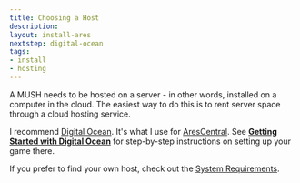 ```yaml
---
title: Choosing a Host
description:
layout: install-ares
nextstep: digital-ocean
tags: 
- install
- hosting
---
```


A MUSH needs to be hosted on a server - in other words, installed on a computer in the cloud.  The easiest way to do this is to rent server space through a cloud hosting service.

I recommend [Digital Ocean](http://www.digitalocean.com/?refcode=5c07173bc1f2).  It's what I use for [AresCentral](/arescentral).  See **[Getting Started with Digital Ocean](/tutorials/install/digital-ocean)** for step-by-step instructions on setting up your game there.

If you prefer to find your own host, check out the [System Requirements](/tutorials/install/system-requirements).